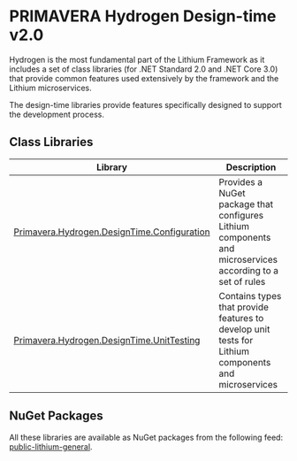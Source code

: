 # PRIMAVERA Hydrogen Design-time v2.0

Hydrogen is the most fundamental part of the Lithium Framework as it includes a set of class libraries (for .NET Standard 2.0 and .NET Core 3.0) that provide common features used extensively by the framework and the Lithium microservices.

The design-time libraries provide features specifically designed to support the development process.

## Class Libraries

| Library | Description |
| - | - |
| [Primavera.Hydrogen.DesignTime.Configuration](./Configuration.md) | Provides a NuGet package that configures Lithium components and microservices according to a set of rules |
| [Primavera.Hydrogen.DesignTime.UnitTesting](./UnitTesting.md) | Contains types that provide features to develop unit tests for Lithium components and microservices |

## NuGet Packages

All these libraries are available as NuGet packages from the following feed: [public-lithium-general](http://nuget.primaverabss.com:82/feeds/public-lithium-general).
